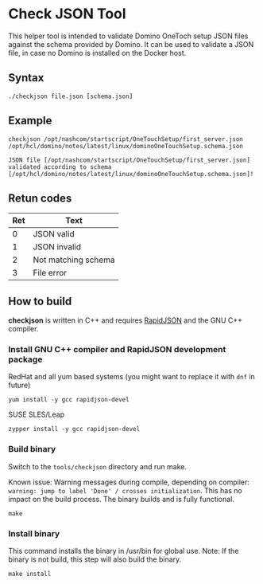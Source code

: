 # Check JSON Tool

This helper tool is intended to validate Domino OneToch setup JSON files against the schema provided by Domino.
It can be used to validate a JSON file, in case  no Domino is installed on the Docker host.

## Syntax


```
./checkjson file.json [schema.json]
```

## Example

```
checkjson /opt/nashcom/startscript/OneTouchSetup/first_server.json /opt/hcl/domino/notes/latest/linux/dominoOneTouchSetup.schema.json

JSON file [/opt/nashcom/startscript/OneTouchSetup/first_server.json] validated according to schema [/opt/hcl/domino/notes/latest/linux/dominoOneTouchSetup.schema.json]!

```

## Retun codes


 Ret | Text |
| :------- | --- |
| 0 | JSON valid
| 1 | JSON invalid
| 2 | Not matching schema
| 3 | File error


## How to build

**checkjson** is written in C++ and requires [RapidJSON](https://rapidjson.org/) and the GNU C++ compiler.


### Install GNU C++ compiler and RapidJSON development package


RedHat and all yum based systems (you might want to replace it with `dnf` in future)

```
yum install -y gcc rapidjson-devel
```

SUSE SLES/Leap

```
zypper install -y gcc rapidjson-devel
```

### Build binary

Switch to the `tools/checkjson` directory and run make.

Known issue: Warning messages during compile, depending on compiler: `warning: jump to label 'Done' / crosses initialization`.
This has no impact on the build process. The binary builds and is fully functional.


```
make
```

### Install binary

This command installs the binary in /usr/bin for global use.
Note: If the binary is not build, this step will also build the binary.

```
make install
```

